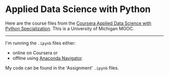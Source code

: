 # Applied Data Science with Python

Here are the course files from the [Coursera Applied Data Science with Python Specialization](https://www.coursera.org/specializations/data-science-python). This is a University of Michigan MOOC.

---

I'm running the `.ipynb` files either:
* online on Coursera or
* offline using [Anaconda Navigator](https://docs.anaconda.com/anaconda/navigator/).

My code can be found in the 'Assignment' `.ipynb` files.
